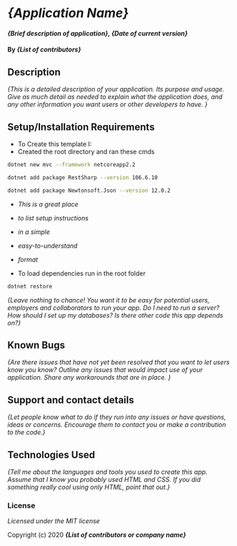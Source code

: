 # _{Application Name}_

#### _{Brief description of application}, {Date of current version}_

#### By _**{List of contributors}**_

## Description

_{This is a detailed description of your application. Its purpose and usage.  Give as much detail as needed to explain what the application does, and any other information you want users or other developers to have. }_

## Setup/Installation Requirements

* To Create this template I:
* Created the root directory and ran these cmds
```sh
dotnet new mvc --framework netcoreapp2.2
```
```sh
dotnet add package RestSharp --version 106.6.10
```
```sh
dotnet add package Newtonsoft.Json --version 12.0.2
```

* _This is a great place_
* _to list setup instructions_
* _in a simple_
* _easy-to-understand_
* _format_

* To load dependencies run in the root folder
```sh
dotnet restore
```
_{Leave nothing to chance! You want it to be easy for potential users, employers and collaborators to run your app. Do I need to run a server? How should I set up my databases? Is there other code this app depends on?}_

## Known Bugs

_{Are there issues that have not yet been resolved that you want to let users know you know?  Outline any issues that would impact use of your application.  Share any workarounds that are in place. }_

## Support and contact details

_{Let people know what to do if they run into any issues or have questions, ideas or concerns.  Encourage them to contact you or make a contribution to the code.}_

## Technologies Used

_{Tell me about the languages and tools you used to create this app. Assume that I know you probably used HTML and CSS. If you did something really cool using only HTML, point that out.}_

### License

*Licensed under the MIT license*

Copyright (c) 2020 **_{List of contributors or company name}_**